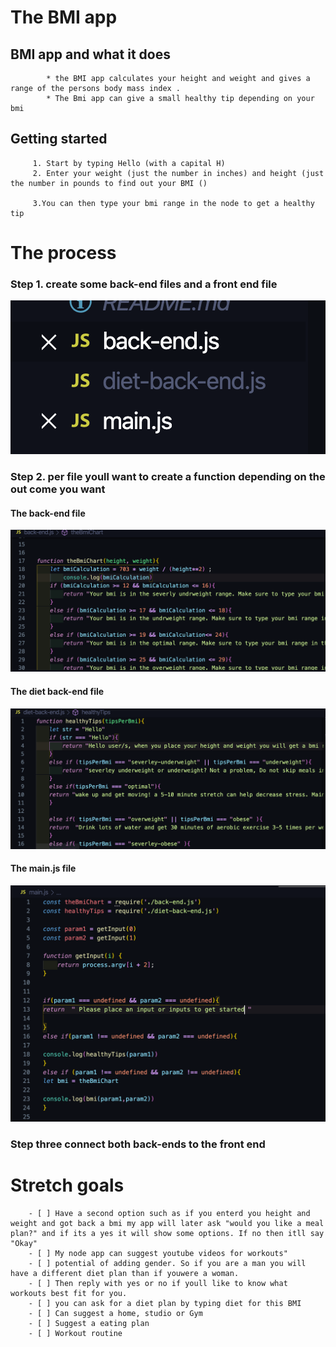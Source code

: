 # The BMI app


## BMI app and what it does
            * the BMI app calculates your height and weight and gives a range of the persons body mass index .
            * The Bmi app can give a small healthy tip depending on your bmi

## Getting started
         1. Start by typing Hello (with a capital H)
         2. Enter your weight (just the number in inches) and height (just the number in pounds to find out your BMI ()
        
         3.You can then type your bmi range in the node to get a healthy tip
         

# The process 

### Step 1. create some back-end files and a front end file
![](file.png)
            
### Step 2. per file youll want to create a function depending on the out come you want 
#### The back-end file 
![](back-end.png)

#### The diet back-end file 
![](diet.png)

####  The main.js file
![](main.png)

### Step three connect both back-ends to the front end

# Stretch goals

        - [ ] Have a second option such as if you enterd you height and weight and got back a bmi my app will later ask "would you like a meal plan?" and if its a yes it will show some options. If no then itll say "Okay"
        - [ ] My node app can suggest youtube videos for workouts"
        - [ ] potential of adding gender. So if you are a man you will have a different diet plan than if youwere a woman. 
        - [ ] Then reply with yes or no if youll like to know what workouts best fit for you.
        - [ ] you can ask for a diet plan by typing diet for this BMI
        - [ ] Can suggest a home, studio or Gym 
        - [ ] Suggest a eating plan
        - [ ] Workout routine